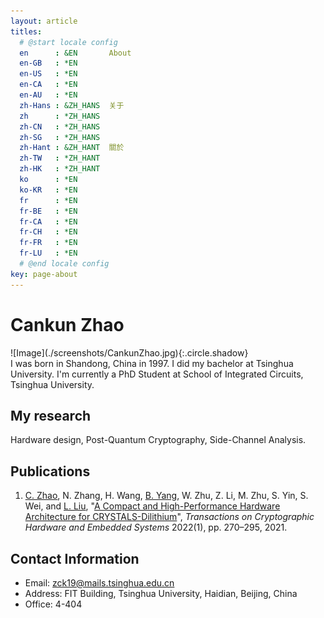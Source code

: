 ```yaml
---
layout: article
titles:
  # @start locale config
  en      : &EN       About
  en-GB   : *EN
  en-US   : *EN
  en-CA   : *EN
  en-AU   : *EN
  zh-Hans : &ZH_HANS  关于
  zh      : *ZH_HANS
  zh-CN   : *ZH_HANS
  zh-SG   : *ZH_HANS
  zh-Hant : &ZH_HANT  關於
  zh-TW   : *ZH_HANT
  zh-HK   : *ZH_HANT
  ko      : *EN
  ko-KR   : *EN
  fr      : *EN
  fr-BE   : *EN
  fr-CA   : *EN
  fr-CH   : *EN
  fr-FR   : *EN
  fr-LU   : *EN
  # @end locale config
key: page-about
---
```


# Cankun Zhao

<div class="grid-containre">
<div class="grid grid--p-2">
<div class="cell cell--12 cell--md-4 " markdown="1">
![Image](./screenshots/CankunZhao.jpg){:.circle.shadow}
</div>
<div class="cell" markdown="1">
    I was born in Shandong, China in 1997. I did my bachelor at Tsinghua University. I'm currently a PhD Student at School of Integrated Circuits, Tsinghua University.
</div>
</div>
</div>

## My research

Hardware design, Post-Quantum Cryptography, Side-Channel Analysis.

## Publications

1. [C. Zhao](https://zck15.github.io/about.html), N. Zhang, H. Wang, [B. Yang](https://orcid.org/0000-0002-5204-1707), W. Zhu, Z. Li, M. Zhu, S. Yin, S. Wei, and [L. Liu](https://orcid.org/0000-0001-7548-4116), "[A Compact and High-Performance Hardware Architecture for CRYSTALS-Dilithium](https://tches.iacr.org/index.php/TCHES/article/view/9297/8863)", *Transactions on Cryptographic Hardware and Embedded Systems* 2022(1), pp. 270–295, 2021.

## Contact Information

- Email: zck19@mails.tsinghua.edu.cn
- Address: FIT Building, Tsinghua University, Haidian, Beijing, China
- Office: 4-404
